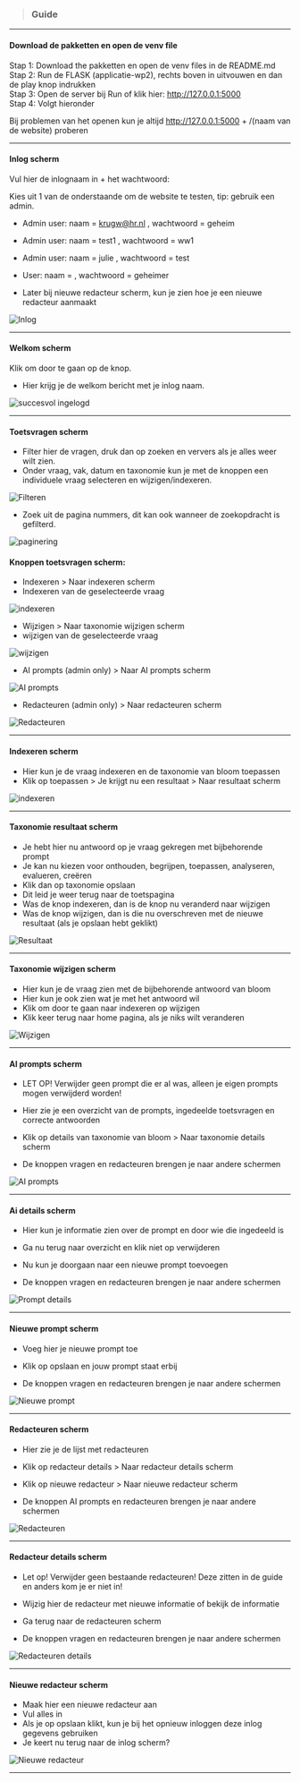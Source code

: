 > ### Guide

---

#### Download de pakketten en open de venv file

Stap 1: Download the pakketten en open de venv files in de README.md  
Stap 2: Run de FLASK (applicatie-wp2), rechts boven in uitvouwen en dan de play knop indrukken  
Stap 3: Open de server bij Run of klik hier: http://127.0.0.1:5000  
Stap 4: Volgt hieronder  

Bij problemen van het openen kun je altijd http://127.0.0.1:5000 + /(naam van de website) proberen

---

#### Inlog scherm

Vul hier de inlognaam in + het wachtwoord:

Kies uit 1 van de onderstaande om de website te testen, tip: gebruik een admin. 
* Admin user: naam = krugw@hr.nl , wachtwoord = geheim
* Admin user: naam = test1 , wachtwoord = ww1
* Admin user: naam = julie , wachtwoord = test
* User: naam = , wachtwoord = geheimer  


* Later bij nieuwe redacteur scherm, kun je zien hoe je een nieuwe redacteur aanmaakt

![Inlog](../markdown_files/afbeeldingen/inlog.png)

---

#### Welkom scherm

Klik om door te gaan op de knop.

* Hier krijg je de welkom bericht met je inlog naam.

![succesvol ingelogd](../markdown_files/afbeeldingen/??.png)

---

#### Toetsvragen scherm

* Filter hier de vragen, druk dan op zoeken en ververs als je alles weer wilt zien.
* Onder vraag, vak, datum en taxonomie kun je met de knoppen een individuele vraag selecteren en wijzigen/indexeren.

![Filteren](../markdown_files/afbeeldingen/toetsvragen_zoeken.png)

* Zoek uit de pagina nummers, dit kan ook wanneer de zoekopdracht is gefilterd.

![paginering](../markdown_files/afbeeldingen/paginering.png)

#### Knoppen toetsvragen scherm:

* Indexeren > Naar indexeren scherm
* Indexeren van de geselecteerde vraag

![indexeren](../markdown_files/afbeeldingen/indexeren.png)

* Wijzigen > Naar taxonomie wijzigen scherm
* wijzigen van de geselecteerde vraag

![wijzigen](../markdown_files/afbeeldingen/wijzig.png)

* AI prompts (admin only) > Naar AI prompts scherm

![AI prompts](../markdown_files/afbeeldingen/ai_knop.png)

* Redacteuren (admin only) > Naar redacteuren scherm

![Redacteuren](../markdown_files/afbeeldingen/redacteur_knop.png)

---

#### Indexeren scherm

* Hier kun je de vraag indexeren en de taxonomie van bloom toepassen
* Klik op toepassen > Je krijgt nu een resultaat > Naar resultaat scherm

![indexeren](../markdown_files/afbeeldingen/taxonomie_indexeren.png)

---

#### Taxonomie resultaat scherm

* Je hebt hier nu antwoord op je vraag gekregen met bijbehorende prompt
* Je kan nu kiezen voor onthouden, begrijpen, toepassen, analyseren, evalueren, creëren
* Klik dan op taxonomie opslaan
* Dit leid je weer terug naar de toetspagina
* Was de knop indexeren, dan is de knop nu veranderd naar wijzigen
* Was de knop wijzigen, dan is die nu overschreven met de nieuwe resultaat (als je opslaan hebt geklikt)

![Resultaat](../markdown_files/afbeeldingen/taxonomie_resultaat.png)

---

#### Taxonomie wijzigen scherm

* Hier kun je de vraag zien met de bijbehorende antwoord van bloom
* Hier kun je ook zien wat je met het antwoord wil
* Klik om door te gaan naar indexeren op wijzigen
* Klik keer terug naar home pagina, als je niks wilt veranderen

![Wijzigen](../markdown_files/afbeeldingen/taxonomie_wijzigen.png)

---

#### AI prompts scherm

* LET OP! Verwijder geen prompt die er al was, alleen je eigen prompts mogen verwijderd worden! 
* Hier zie je een overzicht van de prompts, ingedeelde toetsvragen en correcte antwoorden
* Klik op details van taxonomie van bloom > Naar taxonomie details scherm

  
* De knoppen vragen en redacteuren brengen je naar andere schermen

![AI prompts](../markdown_files/afbeeldingen/ai_prompts.png)

---

#### Ai details scherm

* Hier kun je informatie zien over de prompt en door wie die ingedeeld is
* Ga nu terug naar overzicht en klik niet op verwijderen

  
* Nu kun je doorgaan naar een nieuwe prompt toevoegen
* De knoppen vragen en redacteuren brengen je naar andere schermen

![Prompt details](../markdown_files/afbeeldingen/prompt_details.png)

---

#### Nieuwe prompt scherm

* Voeg hier je nieuwe prompt toe
* Klik op opslaan en jouw prompt staat erbij

  
* De knoppen vragen en redacteuren brengen je naar andere schermen

![Nieuwe prompt](../markdown_files/afbeeldingen/??.png)

---

#### Redacteuren scherm

* Hier zie je de lijst met redacteuren
* Klik op redacteur details > Naar redacteur details scherm
* Klik op nieuwe redacteur > Naar nieuwe redacteur scherm

  
* De knoppen AI prompts en redacteuren brengen je naar andere schermen

![Redacteuren](../markdown_files/afbeeldingen/??.png)

---

#### Redacteur details scherm

* Let op! Verwijder geen bestaande redacteuren! Deze zitten in de guide en anders kom je er niet in!
* Wijzig hier de redacteur met nieuwe informatie of bekijk de informatie
* Ga terug naar de redacteuren scherm

  
* De knoppen vragen en redacteuren brengen je naar andere schermen

![Redacteuren details](../markdown_files/afbeeldingen/??.png)

---

#### Nieuwe redacteur scherm

* Maak hier een nieuwe redacteur aan
* Vul alles in
* Als je op opslaan klikt, kun je bij het opnieuw inloggen deze inlog gegevens gebruiken
* Je keert nu terug naar de inlog scherm?

![Nieuwe redacteur](../markdown_files/afbeeldingen/??.png)

---